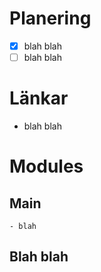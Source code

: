 # Planering
- [x] blah blah
- [ ] blah blah

# Länkar
- blah blah

# Modules
  ## Main
    - blah
  ## Blah blah
